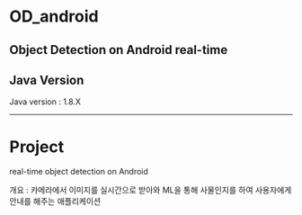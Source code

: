 # OD_android
Object Detection on Android real-time
---

## Java Version

Java version : 1.8.X

---

# Project

real-time object detection on Android 


개요 :
카메라에서 이미지를 실시간으로 받아와 ML을 통해 사물인지를 하여 사용자에게 안내를 해주는 애플리케이션
